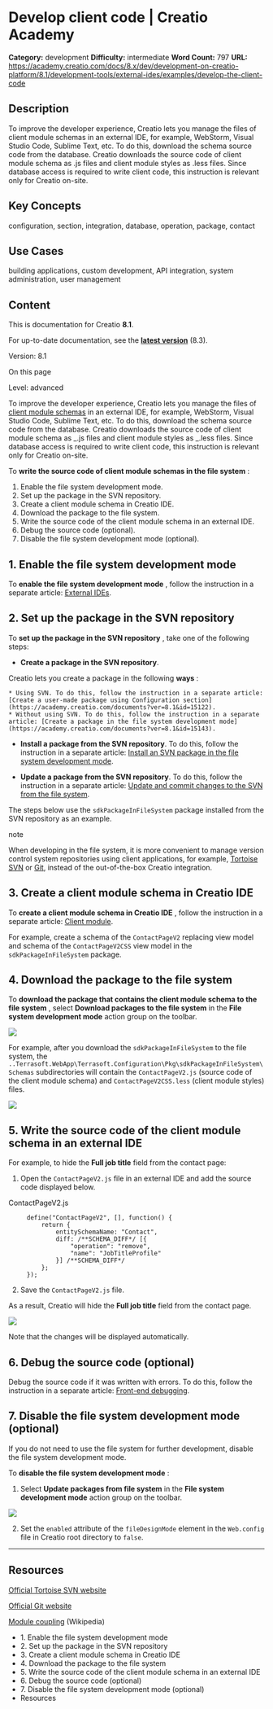 # Develop client code | Creatio Academy

**Category:** development **Difficulty:** intermediate **Word Count:** 797
**URL:**
https://academy.creatio.com/docs/8.x/dev/development-on-creatio-platform/8.1/development-tools/external-ides/examples/develop-the-client-code

## Description

To improve the developer experience, Creatio lets you manage the files of client
module schemas in an external IDE, for example, WebStorm, Visual Studio Code,
Sublime Text, etc. To do this, download the schema source code from the
database. Creatio downloads the source code of client module schema as \.js
files and client module styles as \.less files. Since database access is
required to write client code, this instruction is relevant only for Creatio
on-site.

## Key Concepts

configuration, section, integration, database, operation, package, contact

## Use Cases

building applications, custom development, API integration, system
administration, user management

## Content

This is documentation for Creatio **8.1**.

For up-to-date documentation, see the
**[latest version](/docs/8.x/dev/development-on-creatio-platform/development-tools/external-ides/examples/develop-the-client-code)**
(8.3).

Version: 8.1

On this page

Level: advanced

To improve the developer experience, Creatio lets you manage the files of
[client module schemas](https://academy.creatio.com/documents?ver=8.1&id=15106)
in an external IDE, for example, WebStorm, Visual Studio Code, Sublime Text,
etc. To do this, download the schema source code from the database. Creatio
downloads the source code of client module schema as _.js files and client
module styles as _.less files. Since database access is required to write client
code, this instruction is relevant only for Creatio on-site.

To **write the source code of client module schemas in the file system** :

1. Enable the file system development mode.
2. Set up the package in the SVN repository.
3. Create a client module schema in Creatio IDE.
4. Download the package to the file system.
5. Write the source code of the client module schema in an external IDE.
6. Debug the source code (optional).
7. Disable the file system development mode (optional).

## 1\. Enable the file system development mode​

To **enable the file system development mode** , follow the instruction in a
separate article:
[External IDEs](https://academy.creatio.com/documents?ver=8.1&id=15111&anchor=title-2098-4).

## 2\. Set up the package in the SVN repository​

To **set up the package in the SVN repository** , take one of the following
steps:

- **Create a package in the SVN repository**.

Creatio lets you create a package in the following **ways** :

    * Using SVN. To do this, follow the instruction in a separate article: [Create a user-made package using Configuration section](https://academy.creatio.com/documents?ver=8.1&id=15122).
    * Without using SVN. To do this, follow the instruction in a separate article: [Create a package in the file system development mode](https://academy.creatio.com/documents?ver=8.1&id=15143).

- **Install a package from the SVN repository**. To do this, follow the
  instruction in a separate article:
  [Install an SVN package in the file system development mode](https://academy.creatio.com/documents?ver=8.1&id=15144).

- **Update a package from the SVN repository**. To do this, follow the
  instruction in a separate article:
  [Update and commit changes to the SVN from the file system](https://academy.creatio.com/documents?ver=8.1&id=15147).

The steps below use the `sdkPackageInFileSystem` package installed from the SVN
repository as an example.

note

When developing in the file system, it is more convenient to manage version
control system repositories using client applications, for example,
[Tortoise SVN](https://tortoisesvn.net/) or [Git](https://git-scm.com/), instead
of the out-of-the-box Creatio integration.

## 3\. Create a client module schema in Creatio IDE​

To **create a client module schema in Creatio IDE** , follow the instruction in
a separate article:
[Client module](https://academy.creatio.com/documents?ver=8.1&id=15106).

For example, create a schema of the `ContactPageV2` replacing view model and
schema of the `ContactPageV2CSS` view model in the `sdkPackageInFileSystem`
package.

## 4\. Download the package to the file system​

To **download the package that contains the client module schema to the file
system** , select **Download packages to the file system** in the **File system
development mode** action group on the toolbar.

![](<https://academy.creatio.com/sites/default/files/documentation/sdk/ru/BPMonlineWebSDK/Screenshots/CreatingPackageInFileSystem(7.17)/scr_download_to_fs.png>)

For example, after you download the `sdkPackageInFileSystem` to the file system,
the
`..Terrasoft.WebApp\Terrasoft.Configuration\Pkg\sdkPackageInFileSystem\Schemas`
subdirectories will contain the `ContactPageV2.js` (source code of the client
module schema) and `ContactPageV2CSS.less` (client module styles) files.

![](https://academy.creatio.com/sites/default/files/documentation/sdk/ru/BPMonlineWebSDK/Screenshots/UploadClientSchemas/8.0/scr_pkg_exporer.png)

## 5\. Write the source code of the client module schema in an external IDE​

For example, to hide the **Full job title** field from the contact page:

1. Open the `ContactPageV2.js` file in an external IDE and add the source code
   displayed below.

ContactPageV2.js

         define("ContactPageV2", [], function() {
             return {
                 entitySchemaName: "Contact",
                 diff: /**SCHEMA_DIFF*/ [{
                     "operation": "remove",
                     "name": "JobTitleProfile"
                 }] /**SCHEMA_DIFF*/
             };
         });



2. Save the `ContactPageV2.js` file.

As a result, Creatio will hide the **Full job title** field from the contact
page.

![](https://academy.creatio.com/sites/default/files/documentation/sdk/ru/BPMonlineWebSDK/Screenshots/UploadClientSchemas/8.0/scr_result.png)

Note that the changes will be displayed automatically.

## 6\. Debug the source code (optional)​

Debug the source code if it was written with errors. To do this, follow the
instruction in a separate article:
[Front-end debugging](https://academy.creatio.com/documents?ver=8.1&id=15193).

## 7\. Disable the file system development mode (optional)​

If you do not need to use the file system for further development, disable the
file system development mode.

To **disable the file system development mode** :

1. Select **Update packages from file system** in the **File system development
   mode** action group on the toolbar.

![](<https://academy.creatio.com/sites/default/files/documentation/sdk/ru/BPMonlineWebSDK/Screenshots/InstallPkgFromSvnInFileSystemMode(7.17)/scr_updating.png>)

2. Set the `enabled` attribute of the `fileDesignMode` element in the
   `Web.config` file in Creatio root directory to `false`.

---

## Resources​

[Official Tortoise SVN website](https://tortoisesvn.net/)

[Official Git website](https://git-scm.com/)

[Module coupling](<https://en.wikipedia.org/w/index.php?title=Coupling_(computer_programming)&oldid=1086406506>)
(Wikipedia)

- 1\. Enable the file system development mode
- 2\. Set up the package in the SVN repository
- 3\. Create a client module schema in Creatio IDE
- 4\. Download the package to the file system
- 5\. Write the source code of the client module schema in an external IDE
- 6\. Debug the source code (optional)
- 7\. Disable the file system development mode (optional)
- Resources
